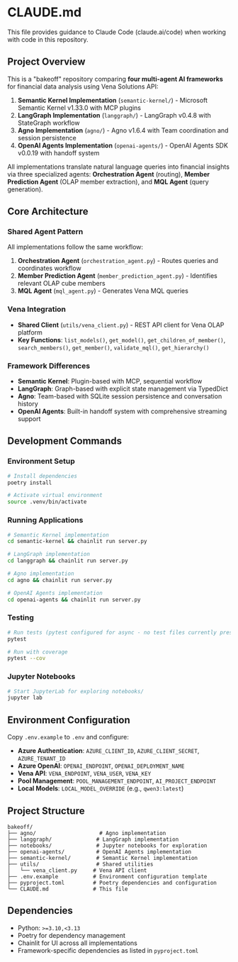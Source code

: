 # CLAUDE.md

This file provides guidance to Claude Code (claude.ai/code) when working with code in this repository.

## Project Overview

This is a "bakeoff" repository comparing **four multi-agent AI frameworks** for financial data analysis using Vena Solutions API:

1. **Semantic Kernel Implementation** (`semantic-kernel/`) - Microsoft Semantic Kernel v1.33.0 with MCP plugins
2. **LangGraph Implementation** (`langgraph/`) - LangGraph v0.4.8 with StateGraph workflow
3. **Agno Implementation** (`agno/`) - Agno v1.6.4 with Team coordination and session persistence
4. **OpenAI Agents Implementation** (`openai-agents/`) - OpenAI Agents SDK v0.0.19 with handoff system

All implementations translate natural language queries into financial insights via three specialized agents: 
**Orchestration Agent** (routing), **Member Prediction Agent** (OLAP member extraction), and **MQL Agent** (query generation).

## Core Architecture

### Shared Agent Pattern
All implementations follow the same workflow:
1. **Orchestration Agent** (`orchestration_agent.py`) - Routes queries and coordinates workflow
2. **Member Prediction Agent** (`member_prediction_agent.py`) - Identifies relevant OLAP cube members
3. **MQL Agent** (`mql_agent.py`) - Generates Vena MQL queries

### Vena Integration
- **Shared Client** (`utils/vena_client.py`) - REST API client for Vena OLAP platform
- **Key Functions**: `list_models()`, `get_model()`, `get_children_of_member()`, `search_members()`, `get_member()`, `validate_mql()`, `get_hierarchy()`

### Framework Differences
- **Semantic Kernel**: Plugin-based with MCP, sequential workflow
- **LangGraph**: Graph-based with explicit state management via TypedDict
- **Agno**: Team-based with SQLite session persistence and conversation history
- **OpenAI Agents**: Built-in handoff system with comprehensive streaming support

## Development Commands

### Environment Setup
```bash
# Install dependencies
poetry install

# Activate virtual environment
source .venv/bin/activate
```

### Running Applications
```bash
# Semantic Kernel implementation
cd semantic-kernel && chainlit run server.py

# LangGraph implementation  
cd langgraph && chainlit run server.py

# Agno implementation
cd agno && chainlit run server.py

# OpenAI Agents implementation
cd openai-agents && chainlit run server.py
```

### Testing
```bash
# Run tests (pytest configured for async - no test files currently present)
pytest

# Run with coverage
pytest --cov
```

### Jupyter Notebooks
```bash
# Start JupyterLab for exploring notebooks/
jupyter lab
```

## Environment Configuration

Copy `.env.example` to `.env` and configure:
- **Azure Authentication**: `AZURE_CLIENT_ID`, `AZURE_CLIENT_SECRET`, `AZURE_TENANT_ID`
- **Azure OpenAI**: `OPENAI_ENDPOINT`, `OPENAI_DEPLOYMENT_NAME`
- **Vena API**: `VENA_ENDPOINT`, `VENA_USER`, `VENA_KEY`
- **Pool Management**: `POOL_MANAGEMENT_ENDPOINT`, `AI_PROJECT_ENDPOINT`
- **Local Models**: `LOCAL_MODEL_OVERRIDE` (e.g., `qwen3:latest`)

## Project Structure

```
bakeoff/
├── agno/                    # Agno implementation
├── langgraph/              # LangGraph implementation  
├── notebooks/              # Jupyter notebooks for exploration
├── openai-agents/          # OpenAI Agents implementation
├── semantic-kernel/        # Semantic Kernel implementation
├── utils/                  # Shared utilities
│   └── vena_client.py     # Vena API client
├── .env.example           # Environment configuration template
├── pyproject.toml         # Poetry dependencies and configuration
└── CLAUDE.md              # This file
```

## Dependencies

- Python: `>=3.10,<3.13`
- Poetry for dependency management
- Chainlit for UI across all implementations
- Framework-specific dependencies as listed in `pyproject.toml`
